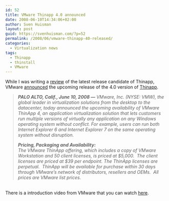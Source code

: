 ```yaml
---
id: 52
title: VMware Thinapp 4.0 announced
date: 2008-06-10T14:34:06+02:00
author: Sven Huisman
layout: post
guid: https://svenhuisman.com/?p=52
permalink: /2008/06/vmware-thinapp-40-released/
categories:
  - Virtualization news
tags:
  - Thinapp
  - thinstall
  - VMware
---
```

While I was writing a <a title="Review Thinapp" href="https://svenhuisman.com/?p=28" target="_blank">review</a> of the latest release candidate of Thinapp, VMware <a title="Thinapp 4 launched" href="https://www.vmware.com/company/news/releases/thinapp_4.html" target="_blank">announced</a> the upcoming release of the 4.0 version of <a title="Thinapp" href="https://www.vmware.com/whatsnew/thinstall.html" target="_blank">Thinapp</a>.

> _**PALO ALTO, Calif., June 10, 2008 —** VMware, Inc. (NYSE: VMW), the global leader in virtualization solutions from the desktop to the datacenter, today announced the upcoming availability of VMware ThinApp 4, an application virtualization solution that lets customers run multiple versions of virtually any application on any Windows operating system without conflict. For example, users can run both Internet Explorer 6 and Internet Explorer 7 on the same operating system without disruption._
> 
> _**Pricing, Packaging and Availability:**  
> The VMware ThinApp offering, which includes a copy of VMware Workstation and 50 client licenses, is priced at $5,000.  The client licenses are priced at $39 per endpoint. The ThinApp licenses are perpetual.  ThinApp will be available for purchase within 30 days through VMware’s network of distributors, resellers and OEMs.  All prices are VMware list prices._

   
There is a introduction video from VMware that you can watch <a title="Thinapp video" href="https://www.thinstall.com/sales/present_frame.php?myname=Introduction+to+Thinstall+Webinar&myloc=http%3A%2F%2Fthinstall.com%2Fdemos%2Fintro_dec11&myheight=700&mywidth=900&mybodytext=Rebroadcast%20of%201%20Hour%20introduction%20to%20Thinstall%20webinar%20presented%20on%20Dec%2011.%20%20This%20webinar%20shows%20how%20to%20use%20Thinstall%20and%20some%20of%20it%27s%20major%20features.&refURL=http%3A%2F%2Fthinstall.com%2Fproducts%2Fresources_get.php?aid=53" target="_blank">here</a>.